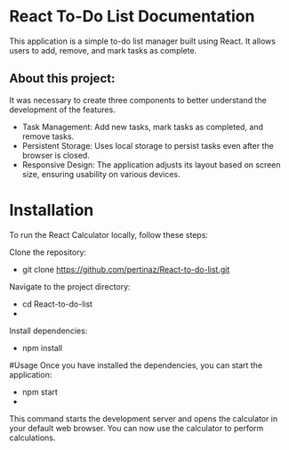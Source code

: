 # React To-Do List Documentation

This application is a simple to-do list manager built using React. It allows users to add, remove, and mark tasks as complete.

## About this project:
It was necessary to create three components to better understand the development of the features.

- Task Management: Add new tasks, mark tasks as completed, and remove tasks.
- Persistent Storage: Uses local storage to persist tasks even after the browser is closed.
- Responsive Design: The application adjusts its layout based on screen size, ensuring usability on various devices.

# Installation
To run the React Calculator locally, follow these steps:

Clone the repository:
- git clone https://github.com/pertinaz/React-to-do-list.git

Navigate to the project directory:
- cd React-to-do-list
- 
Install dependencies:
- npm install

  
#Usage
Once you have installed the dependencies, you can start the application:
- npm start
- 
This command starts the development server and opens the calculator in your default web browser. You can now use the calculator to perform calculations.
